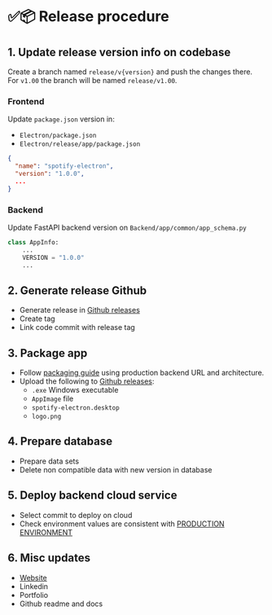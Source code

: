 # ✅📦 Release procedure

## 1. Update release version info on codebase

Create a branch named `release/v{version}` and push the changes there. For `v1.00`
the branch will be named `release/v1.00`.

### Frontend

Update `package.json` version in:

* `Electron/package.json`
* `Electron/release/app/package.json`

```json
{
  "name": "spotify-electron",
  "version": "1.0.0",
  ...
}
```

### Backend

Update FastAPI backend version on `Backend/app/common/app_schema.py`

```py
class AppInfo:
    ...
    VERSION = "1.0.0"
    ...
```

## 2. Generate release Github

* Generate release in [Github releases](https://github.com/AntonioMrtz/SpotifyElectron/releases/new)
* Create tag
* Link code commit with release tag

## 3. Package app

* Follow [packaging guide](../frontend/Package-app.md) using production backend URL and architecture.
* Upload the following to [Github releases](https://github.com/AntonioMrtz/SpotifyElectron/releases):
  * `.exe` Windows executable
  * `AppImage` file
  * `spotify-electron.desktop`
  * `logo.png`

## 4. Prepare database

* Prepare data sets
* Delete non compatible data with new version in database

## 5. Deploy backend cloud service

* Select commit to deploy on cloud
* Check environment values are consistent with [PRODUCTION ENVIRONMENT](../backend/Environment.md)

## 6. Misc updates

* [Website](https://github.com/AntonioMrtz/SpotifyElectron_Web)
* Linkedin
* Portfolio
* Github readme and docs
